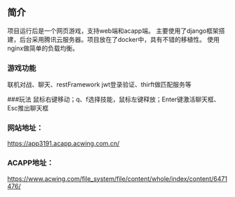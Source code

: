 ## 简介
项目运行后是一个网页游戏，支持web端和acapp端。
主要使用了django框架搭建，后台采用腾讯云服务器。项目放在了docker中，具有不错的移植性。
使用nginx做简单的负载均衡。

### 游戏功能
联机对战、聊天、restFramework jwt登录验证、thirft做匹配服务等

###玩法
鼠标右键移动；q、f选择技能，鼠标左键释放；Enter键激活聊天框、Esc推出聊天框

### 网站地址：
https://app3191.acapp.acwing.com.cn/

### ACAPP地址：
https://www.acwing.com/file_system/file/content/whole/index/content/6471476/

